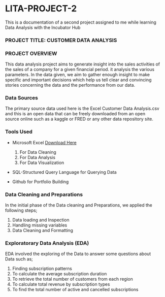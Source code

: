 # LITA-PROJECT-2
This is a documentation of a second project assigned to me while learning Data Analysis with the Incubator Hub

### PROJECT TITLE: CUSTOMER DATA ANALYSIS

### PROJECT OVERVIEW
This data analysis project aims to generate insight into the sales activities of the sales of a company for a given financial period. it analysis the various parameters. In the data given, we aim to gather enough insight to make specific and important decisions which help us tell clear and convincing stories concerning the data and the performance from our data.

### Data Sources
The primary source data used here is the Excel Customer Data Analysis.csv and this is an open data that can be freely downloaded from an open source online such as a kaggle or FRED or any other data repository site.

### Tools Used
- Microsoft Excel [Download Here ](https://www.microsoft.com)
  1. For Data Cleaning
  2. For Data Analysis
  3. For Data Visualization

- SQL-Structured Query Language for Querying Data
- Github for Portfolio Building

### Data Cleaning and Preparations
In the initial phase of the Data cleaning and Preparations, we applied the following steps;
1. Data loading and Inspection
2. Handling missing variables
3. Data Cleaning and Formatting

### Exploratorary Data Analysis (EDA)
EDA involved the exploring of the Data to answer some questions about Data such as;
1. Finding subscription patterns
2. To calculate the average subscription duration
3. To retrieve the total number of customers from each region
4. To calculate total revenue by subscription types
5. To find the total number of active and cancelled subscriptions
